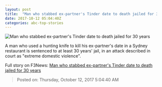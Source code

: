 ```yaml
---
layout: post
title:  "Man who stabbed ex-partner's Tinder date to death jailed for 30 years"
date: 2017-10-12 05:04:40Z
categories: abc-top-stories
---
```


![Man who stabbed ex-partner's Tinder date to death jailed for 30 years](http://www.abc.net.au/news/image/7288096-1x1-700x700.jpg)

A man who used a hunting knife to kill his ex-partner's date in a Sydney restaurant is sentenced to at least 30 years' jail, in an attack described in court as "extreme domestic violence".


Full story on F3News: [Man who stabbed ex-partner's Tinder date to death jailed for 30 years](http://www.f3nws.com/n/3VkqPC)

> Posted on: Thursday, October 12, 2017 5:04:40 AM

